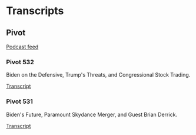 # Transcripts

## Pivot

[Podcast feed](https://feeds.megaphone.fm/pivot)

### Pivot 532

Biden on the Defensive, Trump's Threats, and Congressional Stock Trading.

[Transcript](https://s3.amazonaws.com/writecomments.com/transcripts/c8bac8518cd00a3a3fe096b112238346.csv)

### Pivot 531

Biden's Future, Paramount Skydance Merger, and Guest Brian Derrick.

[Transcript](https://s3.amazonaws.com/writecomments.com/transcripts/a97c4a379009183487d9421fb3df82cd.csv)
